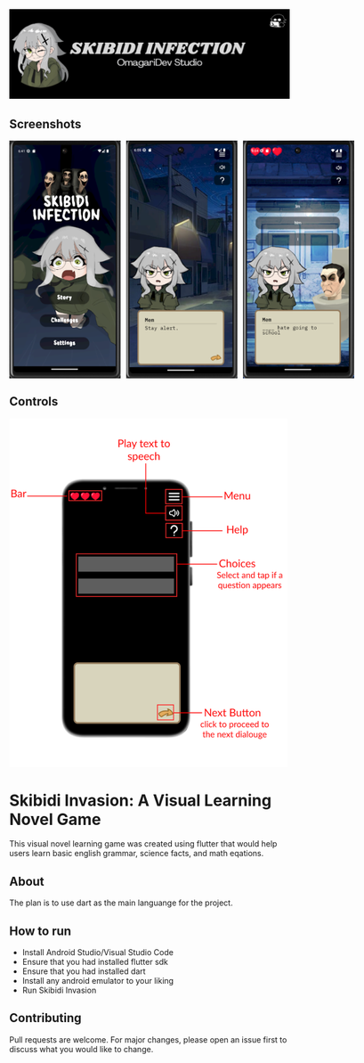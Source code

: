 <div align="center">
  <img src="screenshots/Skibidi Infection Banner.png" alt="Skibidi Infection"/>
</div>

## Screenshots
<div style="display: flex; gap: 10px;">
    <img src="screenshots/Picture1.png" alt="Home" style="width: 200px; " />
    <img src="screenshots/Picture2.png" alt="sample" style="width: 200px; " />
    <img src="screenshots/Picture4.png" alt="sample" style="width: 200px; " />
</div>


## Controls

 <img src="screenshots/Picture3.png" alt="controls" style="width:500px; " />


# Skibidi Invasion: A Visual Learning Novel Game

This visual novel learning game was created using flutter that would help users learn basic english grammar, science facts, and math eqations.

## About

The plan is to use dart as the main languange for the project.

## How to run

- Install Android Studio/Visual Studio Code
- Ensure that you had installed flutter sdk
- Ensure that you had installed dart
- Install any android emulator to your liking
- Run Skibidi Invasion

## Contributing 

Pull requests are welcome. For major changes, please open an issue first 
to discuss what you would like to change.
